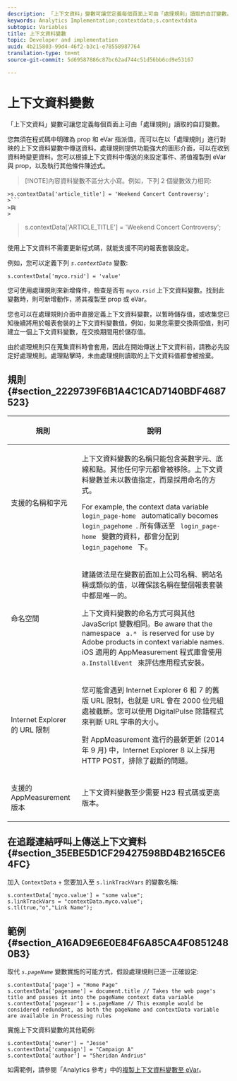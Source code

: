 ```yaml
---
description: 「上下文資料」變數可讓您定義每個頁面上可由「處理規則」讀取的自訂變數。
keywords: Analytics Implementation;contextdata;s.contextdata
subtopic: Variables
title: 上下文資料變數
topic: Developer and implementation
uuid: 4b215803-99d4-46f2-b3c1-e78558987764
translation-type: tm+mt
source-git-commit: 5d69587886c87bc62ad744c51d56bb6cd9e53167

---
```



# 上下文資料變數

「上下文資料」變數可讓您定義每個頁面上可由「處理規則」讀取的自訂變數。

您無須在程式碼中明確為 prop 和 eVar 指派值，而可以在以「處理規則」進行對映的上下文資料變數中傳送資料。處理規則提供功能強大的圖形介面，可以在收到資料時變更資料。您可以根據上下文資料中傳送的來設定事件、將值複製到 eVar 與 prop，以及執行其他條件陳述式。

> [!NOTE]內容資料變數不區分大小寫。例如，下列 2 個變數效力相同:
>
```
>s.contextData['article_title'] = 'Weekend Concert Controversy'; 
>```
>與
>
```
>s.contextData['ARTICLE_TITLE'] = 'Weekend Concert Controversy';
>```

使用上下文資料不需要更新程式碼，就能支援不同的報表套裝設定。

例如，您可以定義下列  *`s.contextData`* 變數:

```
s.contextData['myco.rsid'] = 'value'
```

您可使用處理規則來新增條件，檢查是否有 `myco.rsid` 上下文資料變數。找到此變數時，則可新增動作，將其複製至 prop 或 eVar。

您也可以在處理規則介面中直接定義上下文資料變數，以暫時儲存值，或收集您已知後續將用於報表套裝的上下文資料變數值。例如，如果您需要交換兩個值，則可建立一個上下文資料變數，在交換期間用於儲存值。

由於處理規則只在蒐集資料時會套用，因此在開始傳送上下文資料前，請務必先設定好處理規則。處理點擊時，未由處理規則讀取的上下文資料值都會被捨棄。

## 規則 {#section_2229739F6B1A4C1CAD7140BDF4687523}

<table id="table_4433A32A952340699B189CAEAF158B06"> 
 <thead> 
  <tr> 
   <th colname="col1" class="entry"> <p>規則 </p> </th> 
   <th colname="col2" class="entry"> <p>說明 </p> </th> 
  </tr> 
 </thead>
 <tbody> 
  <tr> 
   <td colname="col1"> <p>支援的名稱和字元 </p> </td> 
   <td colname="col2"> <p>上下文資料變數的名稱只能包含英數字元、底線和點。其他任何字元都會被移除。上下文資料變數並未以數值指定，而是採用命名的方式。 </p> <p>For example, the context data variable <code> login_page-home </code> automatically becomes <code> login_pagehome </code>. 所有傳送至 <code> login_page-home </code> 變數的資料，都會分配到 <code> login_pagehome </code> 下。 </p> </td> 
  </tr> 
  <tr> 
   <td colname="col1"> <p>命名空間 </p> </td> 
   <td colname="col2"> <p>建議做法是在變數前面加上公司名稱、網站名稱或類似的值，以確保該名稱在整個報表套裝中都是唯一的。 </p> <p>上下文資料變數的命名方式可與其他 JavaScript 變數相同。Be aware that the namespace <code> a.* </code> is reserved for use by Adobe products in context variable names. iOS 適用的 AppMeasurement 程式庫會使用 <code> a.InstallEvent </code> 來評估應用程式安裝。 </p> </td> 
  </tr> 
  <tr> 
   <td colname="col1"> <p>Internet Explorer 的 URL 限制 </p> </td> 
   <td colname="col2"> <p>您可能會遇到 Internet Explorer 6 和 7 的舊版 URL 限制，也就是 URL 會在 2000 位元組處被截斷。您可以使用 <span class="keyword">DigitalPulse</span> 除錯程式來判斷 URL 字串的大小。 </p> <p>對 AppMeasurement 進行的最新更新 (2014 年 9 月) 中，Internet Explorer 8 以上採用 HTTP POST，排除了截斷的問題。 </p> </td> 
  </tr> 
  <tr> 
   <td colname="col1"> <p>支援的 AppMeasurement 版本 </p> </td> 
   <td colname="col2"> <p>上下文資料變數至少需要 H23 程式碼或更高版本。 </p> </td> 
  </tr> 
 </tbody> 
</table>

## 在追蹤連結呼叫上傳送上下文資料 {#section_35EBE5D1CF29427598BD4B2165CE64FC}

加入 `ContextData` + 您要加入至 `s.linkTrackVars` 的變數名稱:

```
s.contextData['myco.value'] = "some value"; 
s.linkTrackVars = "contextData.myco.value"; 
s.tl(true,"o","Link Name"); 
```

## 範例 {#section_A16AD9E6E0E84F6A85CA4F08512480B3}

取代 *`s.pageName`* 變數實施的可能方式，假設處理規則已逐一正確設定:

```
s.contextData['page'] = "Home Page" 
s.contextData['pagename'] = document.title // Takes the web page's title and passes it into the pageName context data variable 
s.contextData['pagevar'] = s.pageName // This example would be considered redundant, as both the pageName and contextData variable are available in Processing rules
```

實施上下文資料變數的其他範例: 

```
s.contextData['owner'] = "Jesse" 
s.contextData['campaign'] = "Campaign A" 
s.contextData['author'] = "Sheridan Andrius"
```

如需範例，請參閱「Analytics 參考」中的[複製上下文資料變數至 eVar](https://marketing.adobe.com/resources/help/en_US/reference/processing_rules_copy_context_data.html)。
